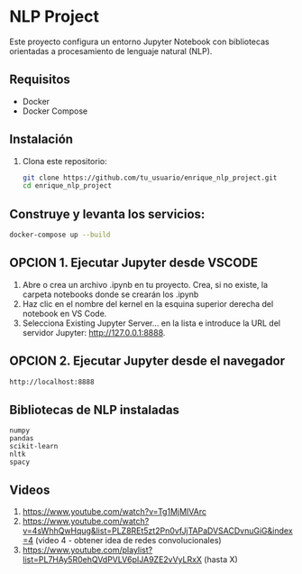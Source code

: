 # NLP Project

Este proyecto configura un entorno Jupyter Notebook con bibliotecas orientadas a procesamiento de lenguaje natural (NLP).

## Requisitos

- Docker
- Docker Compose

## Instalación

1. Clona este repositorio:
   ```bash
   git clone https://github.com/tu_usuario/enrique_nlp_project.git
   cd enrique_nlp_project
    ```

## Construye y levanta los servicios:

```bash
docker-compose up --build
```

## OPCION 1. Ejecutar Jupyter desde VSCODE

1. Abre o crea un archivo .ipynb en tu proyecto. Crea, si no existe, la carpeta notebooks donde se crearán los .ipynb
2. Haz clic en el nombre del kernel en la esquina superior derecha del notebook en VS Code.
3. Selecciona Existing Jupyter Server... en la lista e introduce la URL del servidor Jupyter: http://127.0.0.1:8888.


## OPCION 2. Ejecutar Jupyter desde el navegador

```bash
http://localhost:8888

```

## Bibliotecas de NLP instaladas

    numpy
    pandas
    scikit-learn
    nltk
    spacy

## Videos

1. https://www.youtube.com/watch?v=Tg1MjMIVArc
2. https://www.youtube.com/watch?v=4sWhhQwHqug&list=PLZ8REt5zt2Pn0vfJjTAPaDVSACDvnuGiG&index=4 (video 4 - obtener idea de redes convolucionales)
3. https://www.youtube.com/playlist?list=PL7HAy5R0ehQVdPVLV6pIJA9ZE2vVyLRxX (hasta X)